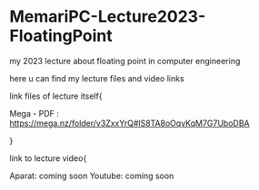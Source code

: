 # MemariPC-Lecture2023-FloatingPoint
my 2023 lecture about floating point in computer engineering

here u can find my lecture files and video links

link files of lecture itself{

Mega - PDF : https://mega.nz/folder/v3ZxxYrQ#lS8TA8oOqvKqM7G7UboDBA

}

link to lecture video{

Aparat: coming soon
Youtube: coming soon
